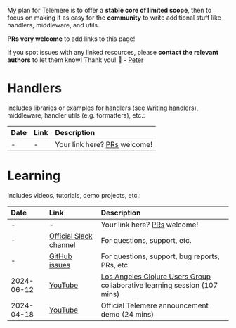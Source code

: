 My plan for Telemere is to offer a **stable core of limited scope**, then to focus on making it as easy for the **community** to write additional stuff like handlers, middleware, and utils.

**PRs very welcome** to add links to this page!

If you spot issues with any linked resources, please **contact the relevant authors** to let them know! Thank you! 🙏 - [Peter](https://www.taoensso.com)

# Handlers

Includes libraries or examples for handlers (see [Writing handlers](./4-Handlers#writing-handlers)), middleware, handler utils (e.g. formatters), etc.:

| Date | Link | Description                                                   |
| :--- | :--- | :------------------------------------------------------------ |
| -    | -    | Your link here? [PRs](../wiki#contributions-welcome) welcome! |

# Learning

Includes videos, tutorials, demo projects, etc.:

| Date       | Link                                                              | Description                                                                                                                          |
| :--------- | :---------------------------------------------------------------- | :----------------------------------------------------------------------------------------------------------------------------------- |
| -          | -                                                                 | Your link here? [PRs](../wiki#contributions-welcome) welcome!                                                                        |
| -          | [Official Slack channel](https://www.taoensso.com/telemere/slack) | For questions, support, etc.                                                                                                         |
| -          | [GitHub issues](https://github.com/taoensso/telemere/issues)      | For questions, support, bug reports, PRs, etc.                                                                                       |
| 2024-06-12 | [YouTube](https://www.youtube.com/watch?v=uyApiNg6h7Y)            | [Los Angeles Clojure Users Group](https://www.meetup.com/los-angeles-clojure-users-group/) collaborative learning session (107 mins) |
| 2024-04-18 | [YouTube](https://www.youtube.com/watch?v=-L9irDG8ysM)            | Official Telemere announcement demo (24 mins)                                                                                        |
